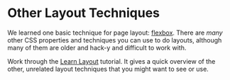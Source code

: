 # Other Layout Techniques

We learned one basic technique for page layout: [flexbox](/notes/layout-flexbox.md).
There are _many_ other CSS properties and techniques you can use to do layouts, although many of them are older and hack-y and difficult to work with.

Work through the [Learn Layout](http://learnlayout.com/) tutorial.
It gives a quick overview of the other, unrelated layout techniques that you might want to see or use.
